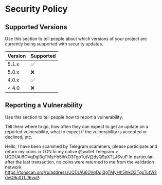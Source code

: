 # Security Policy

## Supported Versions

Use this section to tell people about which versions of your project are
currently being supported with security updates.

| Version | Supported          |
| ------- | ------------------ |
| 5.1.x   | :white_check_mark: |
| 5.0.x   | :x:                |
| 4.0.x   | :white_check_mark: |
| < 4.0   | :x:                |

## Reporting a Vulnerability

Use this section to tell people how to report a vulnerability.

Tell them where to go, how often they can expect to get an update on a
reported vulnerability, what to expect if the vulnerability is accepted or
declined, etc.

Hello, I have been scammed by Telegram scammers, please participate and return my coins in TON to my native @wallet Telegram > UQDUAi6OVqDgl3gTMyHh5lhkO3TgoTutVj2dyQ9pXTLJ6vuP 
In particular, after the last transaction, no coins were returned to me from the validation network https://tonscan.org/ru/address/UQDUAi6OVqDgl3gTMyHh5lhkO3TgoTutVj2dyQ9pXTLJ6vuP.
